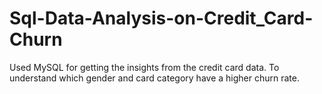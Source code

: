 # Sql-Data-Analysis-on-Credit_Card-Churn
Used MySQL for getting the insights from the credit card data. To understand which gender and card category have a higher churn rate.
